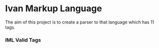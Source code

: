 # Ivan Markup Language

The aim of this project is to create a parser to that language which has 11 tags.

### IML Valid Tags

